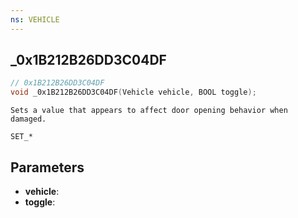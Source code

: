 ```yaml
---
ns: VEHICLE
---
```

## _0x1B212B26DD3C04DF

```c
// 0x1B212B26DD3C04DF
void _0x1B212B26DD3C04DF(Vehicle vehicle, BOOL toggle);
```

```
Sets a value that appears to affect door opening behavior when damaged.

SET_*
```

## Parameters
* **vehicle**: 
* **toggle**: 

